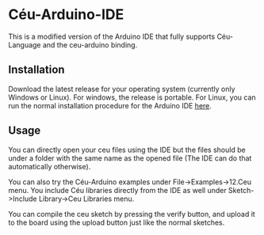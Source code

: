 # Céu-Arduino-IDE
This is a modified version of the Arduino IDE that fully supports Céu-Language and the ceu-arduino binding.
## Installation
Download the latest release for your operating system (currently only Windows or Linux). For windows, the release is portable. For Linux, you can run the normal installation procedure for the Arduino IDE [here](https://www.arduino.cc/en/Guide/Linux).
## Usage
You can directly open your ceu files using the IDE but the files should be under a folder with the same name as the opened file (The IDE can do that automatically otherwise).

You can also try the Céu-Arduino examples under File->Examples->12.Ceu menu. You include Céu libraries directly from the IDE as well under Sketch->Include Library->Ceu Libraries menu.

You can compile the ceu sketch by pressing the verify button, and upload it to the board using the upload button just like the normal sketches.
